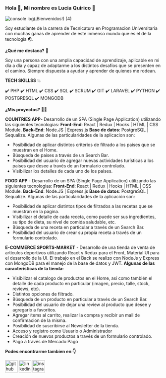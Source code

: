### Hola 👋, Mi nombre es Lucia Quirico 🥰

![console log(¡Bienvenidos!) (4)](https://user-images.githubusercontent.com/89117400/154745574-e647b4ae-061c-498d-92dc-b9669434d3c8.png)

Soy estudiante de la carrera de Tecnicatura en Programacion Universitaria con muchas ganas de aprender de este inmenso mundo que es el de la tecnología 🌏.


**¿Qué me destaca?** 🏅

Soy una persona con una amplia capacidad de aprendizaje, aplicable en mi día a día y capaz de adaptarme a los distintos desafíos que se presenten en el camino. Siempre dispuesta a ayudar y aprender de quienes me rodean.




**TECH SKILLSS** 💥

✔️ PHP
✔️ HTML
✔️ CSS
✔️ SQL
✔️ SCRUM
✔️ GIT
✔️ LARAVEL
✔️ PYTHON
✔️ POSTGRESQL
✔️ MONGODB




**¿Mis proyectos?** 👩‍💻

**COUNTRIES APP**- Desarrollo de un SPA (Single Page Application) utilizando las siguientes tecnologias: 
**Front-End**: React | Redux | Hooks | HTML | CSS Module.
**Back-End**: Node.JS | Express.js
**Base de datos**: PostgreSQL | Sequalize.
Algunas de las particularidades de la aplicacion son:
- Posibilidad de aplicar distintos criterios de filtrado a los paises que se muestran en el Home.
- Búsqueda de paises a través de un Search Bar.
- Posibilidad del usuario de agregar nuevas actividades turísticas a los  paises que desee a través de un formulario controlado.
- Visibilizar los detalles de cada uno de los paises.

**FOOD APP** - Desarrollo de un SPA (Single Page Application) utilizando las siguientes tecnologias: 
**Front-End**: React | Redux | Hooks | HTML | CSS Module.
**Back-End**: Node.JS | Express.js
**Base de datos**: PostgreSQL | Sequalize.
Algunas de las particularidades de la aplicación son:
- Posibilidad de aplicar distintos tipos de filtrados a las recetas que se muestran en la pagina.
- Visibilizar el detalle de cada receta, como puede ser sus ingredientes, su tipo de dieta, su nivel de comida saludable, etc.
- Búsqueda de una receta en particular a través de un Search Bar.
- Posibilidad del usuario de crear su propia receta a través de un formulario controlado.

**E-COMMERCE SPORTS-MARKET** - Desarrollo de una tienda de venta de artículos deportivos utilizando React y Redux para el Front, Material UI para el desarrollo de la UI. El trabajo en el Back se realizo con NodeJs y Express con MongoDB para el manejo de la base de datos y JWT.
**Algunas de las características de la tienda:**
- Visibilizar el catalogo de productos en el Home, así como también el detalle de cada producto en particular (imagen, precio, talle, stock, reviews, etc).
- Distintos opciones de filtrado.
- Búsqueda de un producto en particular a través de un Search Bar.
- Posibilidad del usuario de dejar una review al producto que desee y agregarlo a favoritos.
- Agregar ítems al carrito, realizar la compra y recibir un mail de confirmacion de la misma.
- Posibilidad de suscribirse al Newsletter de la tienda.
- Acceso y registro como Usuario o Administrador
- Creación de nuevos productos a través de un formulario controlado.
- Pago a través de Mercado Pago



**Podes encontrarme tambien en 👇**

[<img src='https://cdn.jsdelivr.net/npm/simple-icons@3.0.1/icons/github.svg' alt='github' height='40'>](https://github.com/lquirico)  [<img src='https://cdn.jsdelivr.net/npm/simple-icons@3.0.1/icons/linkedin.svg' alt='linkedin' height='40'>](https://www.linkedin.com/in/lucia-quirico/)  [<img src='https://cdn.jsdelivr.net/npm/simple-icons@3.0.1/icons/instagram.svg' alt='instagram' height='40'>](https://www.instagram.com/https://www.instagram.com/luuquirico//)  






